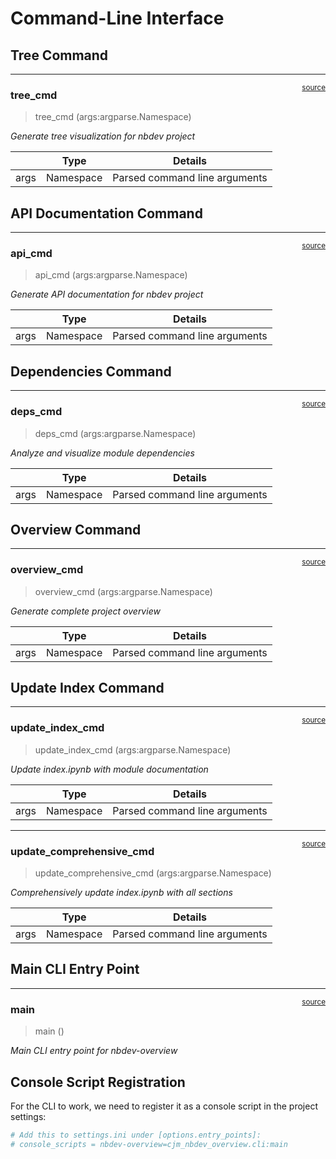 # Command-Line Interface


<!-- WARNING: THIS FILE WAS AUTOGENERATED! DO NOT EDIT! -->

## Tree Command

------------------------------------------------------------------------

<a
href="https://github.com/cj-mills/cjm-nbdev-overview/blob/main/cjm_nbdev_overview/cli.py#L20"
target="_blank" style="float:right; font-size:smaller">source</a>

### tree_cmd

>  tree_cmd (args:argparse.Namespace)

*Generate tree visualization for nbdev project*

<table>
<thead>
<tr>
<th></th>
<th><strong>Type</strong></th>
<th><strong>Details</strong></th>
</tr>
</thead>
<tbody>
<tr>
<td>args</td>
<td>Namespace</td>
<td>Parsed command line arguments</td>
</tr>
</tbody>
</table>

## API Documentation Command

------------------------------------------------------------------------

<a
href="https://github.com/cj-mills/cjm-nbdev-overview/blob/main/cjm_nbdev_overview/cli.py#L55"
target="_blank" style="float:right; font-size:smaller">source</a>

### api_cmd

>  api_cmd (args:argparse.Namespace)

*Generate API documentation for nbdev project*

<table>
<thead>
<tr>
<th></th>
<th><strong>Type</strong></th>
<th><strong>Details</strong></th>
</tr>
</thead>
<tbody>
<tr>
<td>args</td>
<td>Namespace</td>
<td>Parsed command line arguments</td>
</tr>
</tbody>
</table>

## Dependencies Command

------------------------------------------------------------------------

<a
href="https://github.com/cj-mills/cjm-nbdev-overview/blob/main/cjm_nbdev_overview/cli.py#L95"
target="_blank" style="float:right; font-size:smaller">source</a>

### deps_cmd

>  deps_cmd (args:argparse.Namespace)

*Analyze and visualize module dependencies*

<table>
<thead>
<tr>
<th></th>
<th><strong>Type</strong></th>
<th><strong>Details</strong></th>
</tr>
</thead>
<tbody>
<tr>
<td>args</td>
<td>Namespace</td>
<td>Parsed command line arguments</td>
</tr>
</tbody>
</table>

## Overview Command

------------------------------------------------------------------------

<a
href="https://github.com/cj-mills/cjm-nbdev-overview/blob/main/cjm_nbdev_overview/cli.py#L150"
target="_blank" style="float:right; font-size:smaller">source</a>

### overview_cmd

>  overview_cmd (args:argparse.Namespace)

*Generate complete project overview*

<table>
<thead>
<tr>
<th></th>
<th><strong>Type</strong></th>
<th><strong>Details</strong></th>
</tr>
</thead>
<tbody>
<tr>
<td>args</td>
<td>Namespace</td>
<td>Parsed command line arguments</td>
</tr>
</tbody>
</table>

## Update Index Command

------------------------------------------------------------------------

<a
href="https://github.com/cj-mills/cjm-nbdev-overview/blob/main/cjm_nbdev_overview/cli.py#L193"
target="_blank" style="float:right; font-size:smaller">source</a>

### update_index_cmd

>  update_index_cmd (args:argparse.Namespace)

*Update index.ipynb with module documentation*

<table>
<thead>
<tr>
<th></th>
<th><strong>Type</strong></th>
<th><strong>Details</strong></th>
</tr>
</thead>
<tbody>
<tr>
<td>args</td>
<td>Namespace</td>
<td>Parsed command line arguments</td>
</tr>
</tbody>
</table>

------------------------------------------------------------------------

<a
href="https://github.com/cj-mills/cjm-nbdev-overview/blob/main/cjm_nbdev_overview/cli.py#L225"
target="_blank" style="float:right; font-size:smaller">source</a>

### update_comprehensive_cmd

>  update_comprehensive_cmd (args:argparse.Namespace)

*Comprehensively update index.ipynb with all sections*

<table>
<thead>
<tr>
<th></th>
<th><strong>Type</strong></th>
<th><strong>Details</strong></th>
</tr>
</thead>
<tbody>
<tr>
<td>args</td>
<td>Namespace</td>
<td>Parsed command line arguments</td>
</tr>
</tbody>
</table>

## Main CLI Entry Point

------------------------------------------------------------------------

<a
href="https://github.com/cj-mills/cjm-nbdev-overview/blob/main/cjm_nbdev_overview/cli.py#L274"
target="_blank" style="float:right; font-size:smaller">source</a>

### main

>  main ()

*Main CLI entry point for nbdev-overview*

## Console Script Registration

For the CLI to work, we need to register it as a console script in the
project settings:

``` python
# Add this to settings.ini under [options.entry_points]:
# console_scripts = nbdev-overview=cjm_nbdev_overview.cli:main
```
